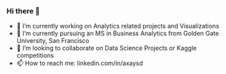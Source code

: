 ### Hi there 👋
- 🔭 I’m currently working on Analytics related projects and Visualizations
- 🌱 I’m currently pursuing an MS in Business Analytics from Golden Gate University, San Francisco
- 👯 I’m looking to collaborate on Data Science Projects or Kaggle competitions
- 📫 How to reach me: linkedin.com/in/axaysd


<!--
**axaysd/axaysd** is a ✨ _special_ ✨ repository because its `README.md` (this file) appears on your GitHub profile.

Here are some ideas to get you started:

- 🤔 I’m looking for help with ...
- 💬 Ask me about ...
- 😄 Pronouns: ...
- ⚡ Fun fact: ...
-->

